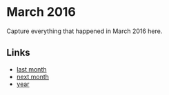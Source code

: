 # March 2016

Capture everything that happened in March 2016 here.

## Links
- [last month](calendar/months/2016-02.md)
- [next month](calendar/months/2016-04.md)
- [year](calendar/years/2016.md)